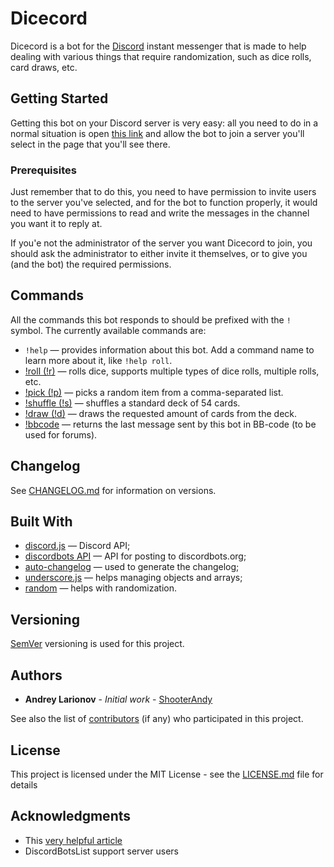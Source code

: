 # Dicecord

Dicecord is a bot for the [Discord](https://discordapp.com/) instant messenger that is made to help dealing with various
things that require randomization, such as dice rolls, card draws, etc.  

## Getting Started

Getting this bot on your Discord server is very easy: all you need to do in a normal situation is open 
[this link](https://discordapp.com/api/oauth2/authorize?client_id=572698679618568193&scope=bot&permissions=0) and allow
the bot to join a server you'll select in the page that you'll see there.

### Prerequisites

Just remember that to do this, you need to have permission to invite users to the server you've selected, and for the
bot to function properly, it would need to have permissions to read and write the messages in the channel you want it to
 reply at.
 
If you'e not the administrator of the server you want Dicecord to join, you should ask the administrator to either 
invite it themselves, or to give you (and the bot) the required permissions.

## Commands

All the commands this bot responds to should be prefixed with the ```!``` symbol. The currently available commands are:

* ```!help``` &mdash; provides information about this bot. Add a command name to learn more about it, like 
```!help roll```.
* [!roll (!r)](help/roll.txt) &mdash; rolls dice, supports multiple types of dice rolls, multiple rolls, etc.
* [!pick (!p)](help/pick.txt) &mdash; picks a random item from a comma-separated list.
* [!shuffle (!s)](help/shuffle.txt) &mdash; shuffles a standard deck of 54 cards.
* [!draw (!d)](help/draw.txt) &mdash; draws the requested amount of cards from the deck.
* [!bbcode](help/bbcode.txt) &mdash; returns the last message sent by this bot in BB-code (to be used for forums).

## Changelog

See [CHANGELOG.md](CHANGELOG.md) for information on versions.

## Built With

* [discord.js](https://discord.js.org) &mdash; Discord API;
* [discordbots API](https://discordbots.org/api/docs) &mdash; API for posting to discordbots.org; 
* [auto-changelog](https://github.com/CookPete/auto-changelog) &mdash; used to generate the changelog;
* [underscore.js](https://underscorejs.org/) &mdash; helps managing objects and arrays;
* [random](https://github.com/transitive-bullshit/random#readme) &mdash; helps with randomization.

## Versioning

[SemVer](http://semver.org/) versioning is used for this project. 

## Authors

* **Andrey Larionov** - *Initial work* - [ShooterAndy](https://github.com/ShooterAndy)

See also the list of [contributors](https://github.com/ShooterAndy/Dicecord/contributors) (if any) who participated in 
this project.

## License

This project is licensed under the MIT License - see the [LICENSE.md](LICENSE.md) file for details

## Acknowledgments

* This [very helpful article](https://www.freecodecamp.org/news/how-to-create-a-discord-bot-under-15-minutes-fb2fd0083844/)
* DiscordBotsList support server users